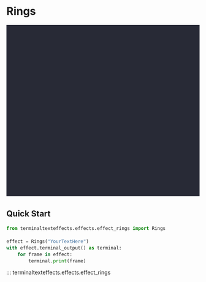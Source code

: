 # Rings

![Demo](../img/effects_demos/rings_demo.gif)

## Quick Start

``` py title="rings.py"
from terminaltexteffects.effects.effect_rings import Rings

effect = Rings("YourTextHere")
with effect.terminal_output() as terminal:
    for frame in effect:
        terminal.print(frame)
```

::: terminaltexteffects.effects.effect_rings
